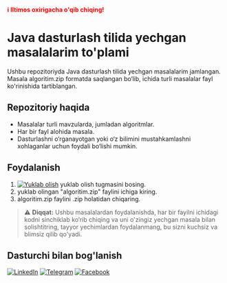 <p><strong style="color: red;"> ℹ️ Iltimos oxirigacha o'qib chiqing!</strong></p>

# Java dasturlash tilida yechgan masalalarim to'plami

Ushbu repozitoriyda Java dasturlash tilida yechgan masalalarim jamlangan. 
Masala algoritim.zip formatda saqlangan bo‘lib, ichida turli masalalar fayl ko'rinishida tartiblangan.

## Repozitoriy haqida
- Masalalar turli mavzularda, jumladan algoritmlar.
- Har bir fayl alohida masala.
- Dasturlashni o‘rganayotgan yoki o‘z bilimini mustahkamlashni xohlaganlar uchun foydali bo‘lishi mumkin.

## Foydalanish
1. [![Yuklab olish](https://img.shields.io/badge/Yuklab%20olish-GitHubda-blue?style=for-the-badge&logo=github)](https://github.com/samandarsharifjonov/masalalar-javobi/blob/main/algoritim.zip) yuklab olish tugmasini bosing.
2. yuklab olingan "algoritim.zip" faylini ichiga kiring. 
3. algoritim.zip faylini .zip holatidan chiqaring.
   

> ⚠️ **Diqqat:** Ushbu masalalardan foydalanishda, har bir fayilni ichidagi kodni sinchiklab ko‘rib chiqing va uni o'zingiz yechgan masala bilan solishtitring, tayyor yechimlardan foydalanmang, bu sizni kuchsiz va blimsiz qilib qo'yadi. 

## Dasturchi bilan bog'lanish 

[![LinkedIn](https://img.shields.io/badge/LinkedIn-0A66C2?style=for-the-badge&logo=linkedin&logoColor=white)](https://www.linkedin.com/in/samandarbeksharifjonov)  [![Telegram](https://img.shields.io/badge/Telegram-26A5E4?style=for-the-badge&logo=telegram&logoColor=white)](https://t.me/samandarbeksharifjonov) [![Facebook](https://img.shields.io/badge/Facebook-1877F2?style=for-the-badge&logo=facebook&logoColor=white)](https://www.facebook.com/sharifjonov.samandar)
